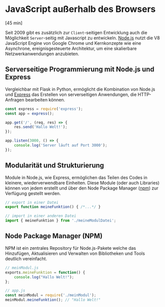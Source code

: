 # JavaScript außerhalb des Browsers
[45 min]

Seit 2009 gibt es zusätzlich zur `Client`-seitigen Entwicklung auch die Möglichkeit `Server`-seitig mit Javascript zu entwickeln. [Node.js](https://nodejs.org) nutzt die V8 JavaScript Engine von Google Chrome und Kernkonzepte wie eine Asynchrone, ereignisgesteuerte Architektur, um eine skalierbare Netzwerkanwendungen anzubieten.

## Serverseitige Programmierung mit Node.js und Express
Vergleichbar mit Flask in Python, ermöglicht die Kombination von Node.js und [Express](https://expressjs.com/) das Erstellen von serverseitigen Anwendungen, die HTTP-Anfragen bearbeiten können.

```javascript
const express = require('express');
const app = express();

app.get('/', (req, res) => {
    res.send('Hallo Welt!');
});

app.listen(3000, () => {
    console.log('Server läuft auf Port 3000');
});
```

## Modularität und Strukturierung
Module in Node.js, wie Express, ermöglichen das Teilen des Codes in kleinere, wiederverwendbare Einheiten. Diese Module (oder auch Libraries) können von jedem erstellt und über den Node Package Manager ([npm](https://www.npmjs.com/)) zur Verfügung gestellt werden.

```javascript
// export in einer Datei
export function meineFunktion() { /*...*/ }

// import in einer anderen Datei
import { meineFunktion } from './meineModulDatei';
```

## Node Package Manager (NPM)
NPM ist ein zentrales Repository für Node.js-Pakete welche das Hinzufügen, Aktualisieren und Verwalten von Bibliotheken und Tools deutlich vereinfacht.

  ```javascript
  // meinModul.js
  exports.meineFunktion = function() {
      console.log("Hallo Welt!");
  };
  ```

  ```javascript
  // app.js
  const meinModul = require('./meinModul');
  meinModul.meineFunktion(); // "Hallo Welt!"
  ```